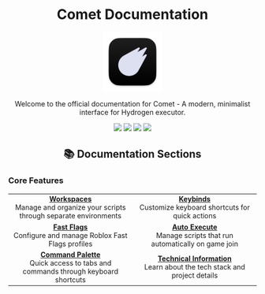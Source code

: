 # <div align="center">Comet Documentation</div>

<div align="center">
  <img src="../.github/assets/Icon.png" alt="Comet" width="120" />
</div>

<div align="center">
  <p>Welcome to the official documentation for Comet - A modern, minimalist interface for Hydrogen executor.</p>
</div>

<div align="center">
  <img src="https://img.shields.io/badge/Tauri-FFC131?style=for-the-badge&logo=Tauri&logoColor=white" />
  <img src="https://img.shields.io/badge/React-20232A?style=for-the-badge&logo=react&logoColor=61DAFB" />
  <img src="https://img.shields.io/badge/TypeScript-007ACC?style=for-the-badge&logo=typescript&logoColor=white" />
  <img src="https://img.shields.io/badge/Tailwind_CSS-38B2AC?style=for-the-badge&logo=tailwind-css&logoColor=white" />
</div>

## <div align="center">📚 Documentation Sections</div>

### Core Features

<div align="center">
  <table>
    <tr>
      <td align="center" width="300px">
        <a href="workspaces.md">
          <b>Workspaces</b>
        </a><br/>
        Manage and organize your scripts through separate environments
      </td>
      <td align="center" width="300px">
        <a href="keybinds.md">
          <b>Keybinds</b>
        </a><br/>
        Customize keyboard shortcuts for quick actions
      </td>
    </tr>
    <tr>
      <td align="center" width="300px">
        <a href="fastFlags.md">
          <b>Fast Flags</b>
        </a><br/>
        Configure and manage Roblox Fast Flags profiles
      </td>
      <td align="center" width="300px">
        <a href="autoExecute.md">
          <b>Auto Execute</b>
        </a><br/>
        Manage scripts that run automatically on game join
      </td>
    </tr>
    <tr>
      <td align="center" width="300px">
        <a href="commandPalette.md">
          <b>Command Palette</b>
        </a><br/>
        Quick access to tabs and commands through keyboard shortcuts
      </td>
      <td align="center" width="300px">
        <a href="info.md">
          <b>Technical Information</b>
        </a><br/>
        Learn about the tech stack and project details
      </td>
    </tr>
  </table>
</div>
